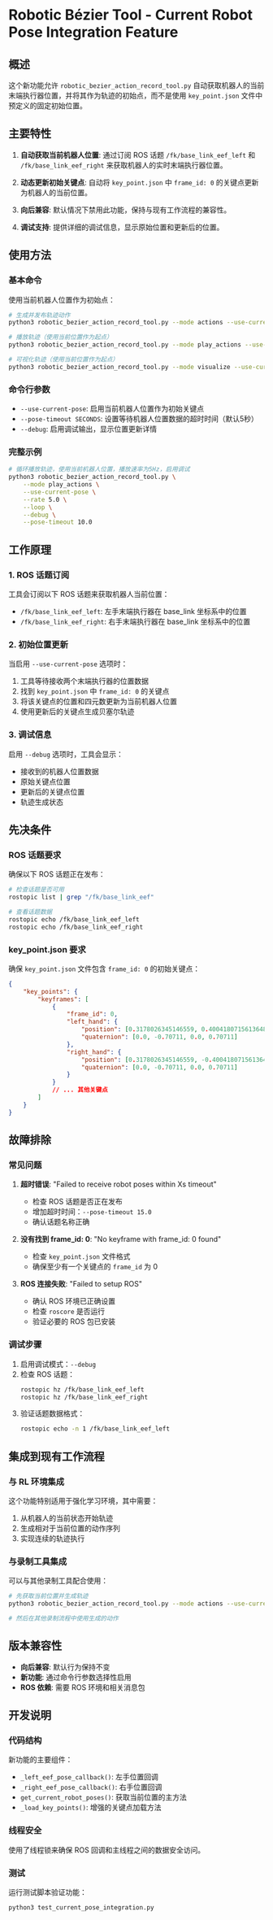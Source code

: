 # Robotic Bézier Tool - Current Robot Pose Integration Feature

## 概述

这个新功能允许 `robotic_bezier_action_record_tool.py` 自动获取机器人的当前末端执行器位置，并将其作为轨迹的初始点，而不是使用 `key_point.json` 文件中预定义的固定初始位置。

## 主要特性

1. **自动获取当前机器人位置**: 通过订阅 ROS 话题 `/fk/base_link_eef_left` 和 `/fk/base_link_eef_right` 来获取机器人的实时末端执行器位置。

2. **动态更新初始关键点**: 自动将 `key_point.json` 中 `frame_id: 0` 的关键点更新为机器人的当前位置。

3. **向后兼容**: 默认情况下禁用此功能，保持与现有工作流程的兼容性。

4. **调试支持**: 提供详细的调试信息，显示原始位置和更新后的位置。

## 使用方法

### 基本命令

使用当前机器人位置作为初始点：

```bash
# 生成并发布轨迹动作
python3 robotic_bezier_action_record_tool.py --mode actions --use-current-pose --debug

# 播放轨迹（使用当前位置作为起点）
python3 robotic_bezier_action_record_tool.py --mode play_actions --use-current-pose --rate 10.0 --debug

# 可视化轨迹（使用当前位置作为起点）
python3 robotic_bezier_action_record_tool.py --mode visualize --use-current-pose --debug
```

### 命令行参数

- `--use-current-pose`: 启用当前机器人位置作为初始关键点
- `--pose-timeout SECONDS`: 设置等待机器人位置数据的超时时间（默认5秒）
- `--debug`: 启用调试输出，显示位置更新详情

### 完整示例

```bash
# 循环播放轨迹，使用当前机器人位置，播放速率为5Hz，启用调试
python3 robotic_bezier_action_record_tool.py \
    --mode play_actions \
    --use-current-pose \
    --rate 5.0 \
    --loop \
    --debug \
    --pose-timeout 10.0
```

## 工作原理

### 1. ROS 话题订阅

工具会订阅以下 ROS 话题来获取机器人当前位置：
- `/fk/base_link_eef_left`: 左手末端执行器在 base_link 坐标系中的位置
- `/fk/base_link_eef_right`: 右手末端执行器在 base_link 坐标系中的位置

### 2. 初始位置更新

当启用 `--use-current-pose` 选项时：
1. 工具等待接收两个末端执行器的位置数据
2. 找到 `key_point.json` 中 `frame_id: 0` 的关键点
3. 将该关键点的位置和四元数更新为当前机器人位置
4. 使用更新后的关键点生成贝塞尔轨迹

### 3. 调试信息

启用 `--debug` 选项时，工具会显示：
- 接收到的机器人位置数据
- 原始关键点位置
- 更新后的关键点位置
- 轨迹生成状态

## 先决条件

### ROS 话题要求

确保以下 ROS 话题正在发布：
```bash
# 检查话题是否可用
rostopic list | grep "/fk/base_link_eef"

# 查看话题数据
rostopic echo /fk/base_link_eef_left
rostopic echo /fk/base_link_eef_right
```

### key_point.json 要求

确保 `key_point.json` 文件包含 `frame_id: 0` 的初始关键点：

```json
{
    "key_points": {
        "keyframes": [
            {
                "frame_id": 0,
                "left_hand": {
                    "position": [0.3178026345146559, 0.4004180715613648, -0.019417275957965042],
                    "quaternion": [0.0, -0.70711, 0.0, 0.70711]
                },
                "right_hand": {
                    "position": [0.3178026345146559, -0.4004180715613648, -0.019417275957965042],
                    "quaternion": [0.0, -0.70711, 0.0, 0.70711]
                }
            }
            // ... 其他关键点
        ]
    }
}
```

## 故障排除

### 常见问题

1. **超时错误**: "Failed to receive robot poses within Xs timeout"
   - 检查 ROS 话题是否正在发布
   - 增加超时时间：`--pose-timeout 15.0`
   - 确认话题名称正确

2. **没有找到 frame_id: 0**: "No keyframe with frame_id: 0 found"
   - 检查 `key_point.json` 文件格式
   - 确保至少有一个关键点的 `frame_id` 为 0

3. **ROS 连接失败**: "Failed to setup ROS"
   - 确认 ROS 环境已正确设置
   - 检查 `roscore` 是否运行
   - 验证必要的 ROS 包已安装

### 调试步骤

1. 启用调试模式：`--debug`
2. 检查 ROS 话题：
   ```bash
   rostopic hz /fk/base_link_eef_left
   rostopic hz /fk/base_link_eef_right
   ```
3. 验证话题数据格式：
   ```bash
   rostopic echo -n 1 /fk/base_link_eef_left
   ```

## 集成到现有工作流程

### 与 RL 环境集成

这个功能特别适用于强化学习环境，其中需要：
1. 从机器人的当前状态开始轨迹
2. 生成相对于当前位置的动作序列
3. 实现连续的轨迹执行

### 与录制工具集成

可以与其他录制工具配合使用：
```bash
# 先获取当前位置并生成轨迹
python3 robotic_bezier_action_record_tool.py --mode actions --use-current-pose

# 然后在其他录制流程中使用生成的动作
```

## 版本兼容性

- **向后兼容**: 默认行为保持不变
- **新功能**: 通过命令行参数选择性启用
- **ROS 依赖**: 需要 ROS 环境和相关消息包

## 开发说明

### 代码结构

新功能的主要组件：
- `_left_eef_pose_callback()`: 左手位置回调
- `_right_eef_pose_callback()`: 右手位置回调  
- `get_current_robot_poses()`: 获取当前位置的主方法
- `_load_key_points()`: 增强的关键点加载方法

### 线程安全

使用了线程锁来确保 ROS 回调和主线程之间的数据安全访问。

### 测试

运行测试脚本验证功能：
```bash
python3 test_current_pose_integration.py
```
